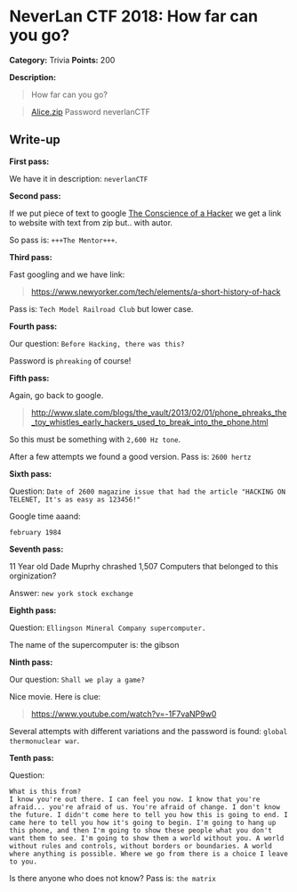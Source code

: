 # NeverLan CTF 2018: How far can you go?

**Category:** Trivia
**Points:** 200

**Description:**

>How far can you go?

>[Alice.zip](https://ctf.neverlanctf.com/files/8eca3b38fd4a072d6ee4af16a16c1efe/Alice.zip) Password neverlanCTF

## Write-up

**First pass:**

We have it in description: `neverlanCTF`

**Second pass:**

If we put piece of text to google [The Conscience of a Hacker](https://www.google.pl/search?q=The+Conscience+of+a+Hacker) we get a link to website with text from zip but.. with autor.

So pass is: `+++The Mentor+++`.

**Third pass:**

Fast googling and we have link:

>https://www.newyorker.com/tech/elements/a-short-history-of-hack

Pass is: `Tech Model Railroad Club` but lower case.

**Fourth pass:**

Our question: `Before Hacking, there was this?`

Password is `phreaking` of course!

**Fifth pass:**

Again, go back to google.

>http://www.slate.com/blogs/the_vault/2013/02/01/phone_phreaks_the_toy_whistles_early_hackers_used_to_break_into_the_phone.html

So this must be something with `2,600 Hz tone`.

After a few attempts we found a good version. Pass is: `2600 hertz`

**Sixth pass:**

Question: `Date of 2600 magazine issue that had the article "HACKING ON TELENET, It's as easy as 123456!"`

Google time aaand:

`february 1984`

**Seventh pass:**

11 Year old Dade Muprhy chrashed 1,507 Computers that belonged to this orginization?

Answer: `new york stock exchange`

**Eighth pass:**

Question: `Ellingson Mineral Company supercomputer. `

The name of the supercomputer is: the gibson

**Ninth pass:**

Our question: `Shall we play a game?`

Nice movie. Here is clue:

>https://www.youtube.com/watch?v=-1F7vaNP9w0

Several attempts with different variations and the password is found: `global thermonuclear war`.

**Tenth pass:**

Question:

    What is this from?
    I know you're out there. I can feel you now. I know that you're afraid... you're afraid of us. You're afraid of change. I don't know the future. I didn't come here to tell you how this is going to end. I came here to tell you how it's going to begin. I'm going to hang up this phone, and then I'm going to show these people what you don't want them to see. I'm going to show them a world without you. A world without rules and controls, without borders or boundaries. A world where anything is possible. Where we go from there is a choice I leave to you.

Is there anyone who does not know? Pass is: `the matrix`
